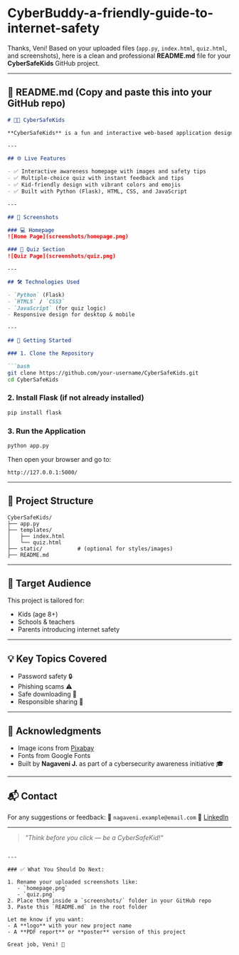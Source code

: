 # CyberBuddy-a-friendly-guide-to-internet-safety
Thanks, Veni! Based on your uploaded files (`app.py`, `index.html`, `quiz.html`, and screenshots), here is a clean and professional **README.md** file for your **CyberSafeKids** GitHub project.

---

## 📄 README.md (Copy and paste this into your GitHub repo)

````markdown
# 🧒🔐 CyberSafeKids

**CyberSafeKids** is a fun and interactive web-based application designed to spread cybersecurity awareness among children and students. It combines visual tips and an engaging quiz to teach kids how to be safe online.

---

## 🌐 Live Features

- ✅ Interactive awareness homepage with images and safety tips
- ✅ Multiple-choice quiz with instant feedback and tips
- ✅ Kid-friendly design with vibrant colors and emojis
- ✅ Built with Python (Flask), HTML, CSS, and JavaScript

---

## 📸 Screenshots

### 💻 Homepage
![Home Page](screenshots/homepage.png)

### 🧠 Quiz Section
![Quiz Page](screenshots/quiz.png)

---

## 🛠️ Technologies Used

- `Python` (Flask)
- `HTML5` / `CSS3`
- `JavaScript` (for quiz logic)
- Responsive design for desktop & mobile

---

## 🚀 Getting Started

### 1. Clone the Repository

```bash
git clone https://github.com/your-username/CyberSafeKids.git
cd CyberSafeKids
````

### 2. Install Flask (if not already installed)

```bash
pip install flask
```

### 3. Run the Application

```bash
python app.py
```

Then open your browser and go to:

```
http://127.0.0.1:5000/
```

---

## 📁 Project Structure

```
CyberSafeKids/
├── app.py
├── templates/
│   ├── index.html
│   └── quiz.html
├── static/           # (optional for styles/images)
├── README.md
```

---

## 🧒 Target Audience

This project is tailored for:

* Kids (age 8+)
* Schools & teachers
* Parents introducing internet safety

---

## 💡 Key Topics Covered

* Password safety 🔒
* Phishing scams ⚠️
* Safe downloading 🧾
* Responsible sharing 🧠

---

## 🙌 Acknowledgments

* Image icons from [Pixabay](https://pixabay.com/)
* Fonts from Google Fonts
* Built by **Nagaveni J.** as part of a cybersecurity awareness initiative 🎓

---

## 📬 Contact

For any suggestions or feedback:
📧 `nagaveni.example@email.com`
🔗 [LinkedIn](https://www.linkedin.com/)

---

> *"Think before you click — be a CyberSafeKid!"*

```

---

### ✅ What You Should Do Next:

1. Rename your uploaded screenshots like:
   - `homepage.png`
   - `quiz.png`
2. Place them inside a `screenshots/` folder in your GitHub repo
3. Paste this `README.md` in the root folder

Let me know if you want:
- A **logo** with your new project name
- A **PDF report** or **poster** version of this project

Great job, Veni! 🌟
```

